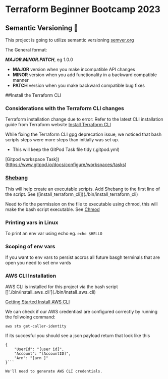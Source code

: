# Terraform Beginner Bootcamp 2023

## Semantic Versioning :mage:

This project is going to utilize semantic versioning
[semver.org](https://semver.org/)

The General format:

***MAJOR.MINOR.PATCH***, eg 1.0.0

- **MAJOR** version when you make incompatible API changes
- **MINOR** version when you add functionality in a backward compatible manner
- **PATCH** version when you make backward compatible bug fixes


##Install the Terraform CLI

### Considerations with the Terraform CLI changes
Terraform installation change due to error:
Refer to the latest CLI installation guide from Terraform website
[Install Terraform CLI](https://developer.hashicorp.com/terraform/tutorials/aws-get-started/install-cli)

While fixing the Terraform CLI gpg deprecation issue, we noticed that bash scripts steps were more steps than initially was set up.
- This will keep the GitPod Task file tidy (.gitpod.yml)

[Gitpod workspace Task])(https://www.gitpod.io/docs/configure/workspaces/tasks)

### [Shebang](https://en.wikipedia.org/wiki/Shebang_(Unix))
This will help create an executable scripts.
Add Shebang to the first line of the script. See ([install_terraform_cli])(./bin/install_terraform_cli)

Need to fix the permission on the file to executable using chmod, this will make the bash script executable.
See [Chmod](https://www.geeksforgeeks.org/chmod-command-linux)

### Printing vars in Linux

To print an env var using echo eg. `echo $HELLO`

### Scoping of env vars

If you want to env vars to persist accros all future basgh terminals that are open you need to set env vards

### AWS CLI Installation
AWS CLI is installed for this project via the bash script []'./bin/install_aws_cli'](./bin/install_aws_cli)

[Getting Started Install AWS CLI](https://docs.aws.amazon.com/cli/latest/userguide/getting-started-install.html)


We can check if our AWS credentiasl are configured correctly by running the follwoing command:

```
aws sts get-caller-identity
```

If its succesful you should see a json payload return that look like this

```
{
    "UserId": "[user id]",
    "Account": "[AccountID]",
    "Arn": "[arn ]"
}```

We'll need to generate AWS CLI credentials.